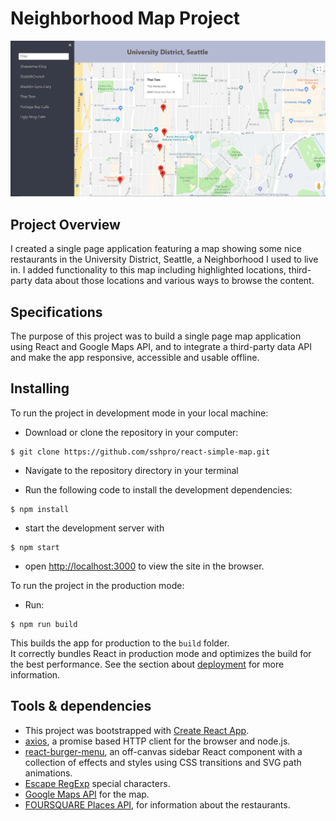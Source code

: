 # Neighborhood Map Project
 ![Screenshot](./src/images/snippet.PNG "Screenshot")
## Project Overview

I created a single page application featuring a map showing some nice restaurants in the University District, Seattle, a Neighborhood I used to live in. I added functionality to this map including highlighted locations, third-party data about those locations and various ways to browse the content.

## Specifications

The purpose of this project was to build a single page map application using React and Google Maps API, and to integrate a third-party data API and make the app responsive, accessible and usable offline.

## Installing

To run the project in development mode in your local machine:

* Download or clone the repository in your computer:
```
$ git clone https://github.com/sshpro/react-simple-map.git
```

* Navigate to the repository directory in your terminal

* Run the following code to install the development dependencies:
```
$ npm install
```
* start the development server with
```
$ npm start
```
* open [http://localhost:3000](http://localhost:3000) to view the site in the browser.

To run the project in the production mode:
* Run:
```
$ npm run build
```
This builds the app for production to the `build` folder.<br>
It correctly bundles React in production mode and optimizes the build for the best performance.
See the section about [deployment](https://facebook.github.io/create-react-app/docs/deployment) for more information.

## Tools & dependencies

* This project was bootstrapped with [Create React App](https://github.com/facebook/create-react-app).
* [axios](https://github.com/axios/axios), a promise based HTTP client for the browser and node.js.
* [react-burger-menu](http://negomi.github.io/react-burger-menu/), an off-canvas sidebar React component with a collection of effects and styles using CSS transitions and SVG path animations.
* [Escape RegExp](https://www.npmjs.com/package/escape-string-regexp) special characters.
* [Google Maps API](https://cloud.google.com/maps-platform/) for the map.
* [FOURSQUARE Places API](https://developer.foursquare.com/places-apifor), for information about the restaurants.
